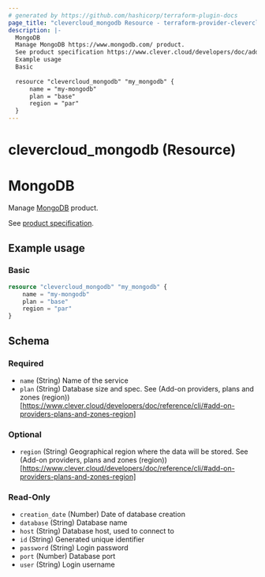 ```yaml
---
# generated by https://github.com/hashicorp/terraform-plugin-docs
page_title: "clevercloud_mongodb Resource - terraform-provider-clevercloud"
description: |-
  MongoDB
  Manage MongoDB https://www.mongodb.com/ product.
  See product specification https://www.clever.cloud/developers/doc/addons/mongodb/.
  Example usage
  Basic
  
  resource "clevercloud_mongodb" "my_mongodb" {
      name = "my-mongodb"
      plan = "base"
      region = "par"
  }
---
```


# clevercloud_mongodb (Resource)

# MongoDB

Manage [MongoDB](https://www.mongodb.com/) product.

See [product specification](https://www.clever.cloud/developers/doc/addons/mongodb/).

## Example usage

### Basic

```terraform
resource "clevercloud_mongodb" "my_mongodb" {
    name = "my-mongodb"
    plan = "base"
    region = "par"
}
```



<!-- schema generated by tfplugindocs -->
## Schema

### Required

- `name` (String) Name of the service
- `plan` (String) Database size and spec. See (Add-on providers, plans and zones (region))[https://www.clever.cloud/developers/doc/reference/cli/#add-on-providers-plans-and-zones-region]

### Optional

- `region` (String) Geographical region where the data will be stored. See (Add-on providers, plans and zones (region))[https://www.clever.cloud/developers/doc/reference/cli/#add-on-providers-plans-and-zones-region]

### Read-Only

- `creation_date` (Number) Date of database creation
- `database` (String) Database name
- `host` (String) Database host, used to connect to
- `id` (String) Generated unique identifier
- `password` (String) Login password
- `port` (Number) Database port
- `user` (String) Login username
